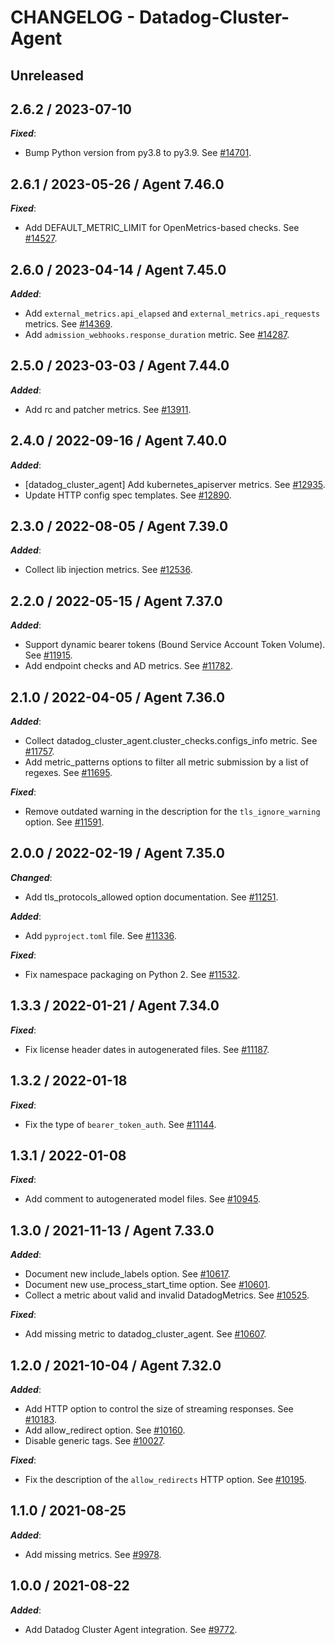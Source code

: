 # CHANGELOG - Datadog-Cluster-Agent

## Unreleased

## 2.6.2 / 2023-07-10

***Fixed***:

* Bump Python version from py3.8 to py3.9. See [#14701](https://github.com/DataDog/integrations-core/pull/14701).

## 2.6.1 / 2023-05-26 / Agent 7.46.0

***Fixed***:

* Add DEFAULT_METRIC_LIMIT for OpenMetrics-based checks. See [#14527](https://github.com/DataDog/integrations-core/pull/14527).

## 2.6.0 / 2023-04-14 / Agent 7.45.0

***Added***:

* Add `external_metrics.api_elapsed` and `external_metrics.api_requests` metrics. See [#14369](https://github.com/DataDog/integrations-core/pull/14369).
* Add `admission_webhooks.response_duration` metric. See [#14287](https://github.com/DataDog/integrations-core/pull/14287).

## 2.5.0 / 2023-03-03 / Agent 7.44.0

***Added***:

* Add rc and patcher metrics. See [#13911](https://github.com/DataDog/integrations-core/pull/13911).

## 2.4.0 / 2022-09-16 / Agent 7.40.0

***Added***:

* [datadog_cluster_agent] Add kubernetes_apiserver metrics. See [#12935](https://github.com/DataDog/integrations-core/pull/12935).
* Update HTTP config spec templates. See [#12890](https://github.com/DataDog/integrations-core/pull/12890).

## 2.3.0 / 2022-08-05 / Agent 7.39.0

***Added***:

* Collect lib injection metrics. See [#12536](https://github.com/DataDog/integrations-core/pull/12536).

## 2.2.0 / 2022-05-15 / Agent 7.37.0

***Added***:

* Support dynamic bearer tokens (Bound Service Account Token Volume). See [#11915](https://github.com/DataDog/integrations-core/pull/11915).
* Add endpoint checks and AD metrics. See [#11782](https://github.com/DataDog/integrations-core/pull/11782).

## 2.1.0 / 2022-04-05 / Agent 7.36.0

***Added***:

* Collect datadog_cluster_agent.cluster_checks.configs_info metric. See [#11757](https://github.com/DataDog/integrations-core/pull/11757).
* Add metric_patterns options to filter all metric submission by a list of regexes. See [#11695](https://github.com/DataDog/integrations-core/pull/11695).

***Fixed***:

* Remove outdated warning in the description for the `tls_ignore_warning` option. See [#11591](https://github.com/DataDog/integrations-core/pull/11591).

## 2.0.0 / 2022-02-19 / Agent 7.35.0

***Changed***:

* Add tls_protocols_allowed option documentation. See [#11251](https://github.com/DataDog/integrations-core/pull/11251).

***Added***:

* Add `pyproject.toml` file. See [#11336](https://github.com/DataDog/integrations-core/pull/11336).

***Fixed***:

* Fix namespace packaging on Python 2. See [#11532](https://github.com/DataDog/integrations-core/pull/11532).

## 1.3.3 / 2022-01-21 / Agent 7.34.0

***Fixed***:

* Fix license header dates in autogenerated files. See [#11187](https://github.com/DataDog/integrations-core/pull/11187).

## 1.3.2 / 2022-01-18

***Fixed***:

* Fix the type of `bearer_token_auth`. See [#11144](https://github.com/DataDog/integrations-core/pull/11144).

## 1.3.1 / 2022-01-08

***Fixed***:

* Add comment to autogenerated model files. See [#10945](https://github.com/DataDog/integrations-core/pull/10945).

## 1.3.0 / 2021-11-13 / Agent 7.33.0

***Added***:

* Document new include_labels option. See [#10617](https://github.com/DataDog/integrations-core/pull/10617).
* Document new use_process_start_time option. See [#10601](https://github.com/DataDog/integrations-core/pull/10601).
* Collect a metric about valid and invalid DatadogMetrics. See [#10525](https://github.com/DataDog/integrations-core/pull/10525).

***Fixed***:

* Add missing metric to datadog_cluster_agent. See [#10607](https://github.com/DataDog/integrations-core/pull/10607).

## 1.2.0 / 2021-10-04 / Agent 7.32.0

***Added***:

* Add HTTP option to control the size of streaming responses. See [#10183](https://github.com/DataDog/integrations-core/pull/10183).
* Add allow_redirect option. See [#10160](https://github.com/DataDog/integrations-core/pull/10160).
* Disable generic tags. See [#10027](https://github.com/DataDog/integrations-core/pull/10027).

***Fixed***:

* Fix the description of the `allow_redirects` HTTP option. See [#10195](https://github.com/DataDog/integrations-core/pull/10195).

## 1.1.0 / 2021-08-25

***Added***:

* Add missing metrics. See [#9978](https://github.com/DataDog/integrations-core/pull/9978).

## 1.0.0 / 2021-08-22

***Added***:

* Add Datadog Cluster Agent integration. See [#9772](https://github.com/DataDog/integrations-core/pull/9772).

